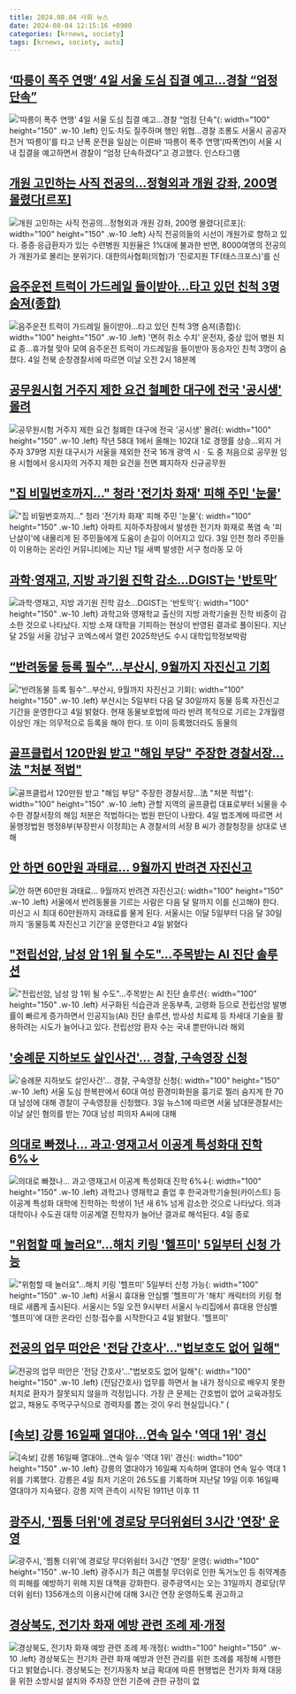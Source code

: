 ```yaml
---
title: 2024.08.04 사회 뉴스
date: 2024-08-04 12:15:16 +0900
categories: [krnews, society]
tags: [krnews, society, auto]
---
```

## [‘따릉이 폭주 연맹’ 4일 서울 도심 집결 예고…경찰 “엄정 단속”](https://n.news.naver.com/mnews/article/022/0003956859)

![‘따릉이 폭주 연맹’ 4일 서울 도심 집결 예고…경찰 “엄정 단속”](https://mimgnews.pstatic.net/image/origin/022/2024/08/03/3956859.jpg?type=nf220_150){: width="100" height="150" .w-10 .left}
인도·차도 질주하며 행인 위협…경찰 조롱도 서울시 공공자전거 ‘따릉이’를 타고 난폭 운전을 일삼는 이른바 ‘따릉이 폭주 연맹’(따폭연)이 서울 시내 집결을 예고하면서 경찰이 “엄정 단속하겠다”고 경고했다. 인스타그램

## [개원 고민하는 사직 전공의…정형외과 개원 강좌, 200명 몰렸다[르포]](https://n.news.naver.com/mnews/article/008/0005072632)

![개원 고민하는 사직 전공의…정형외과 개원 강좌, 200명 몰렸다[르포]](https://mimgnews.pstatic.net/image/origin/008/2024/08/04/5072632.jpg?type=nf220_150){: width="100" height="150" .w-10 .left}
사직 전공의들의 시선이 개원가로 향하고 있다. 중증·응급환자가 있는 수련병원 지원율은 1%대에 불과한 반면, 8000여명의 전공의가 개원가로 몰리는 분위기다. 대한의사협회(의협)가 '진로지원 TF(태스크포스)'를 신

## [음주운전 트럭이 가드레일 들이받아…타고 있던 친척 3명 숨져(종합)](https://n.news.naver.com/mnews/article/001/0014852876)

![음주운전 트럭이 가드레일 들이받아…타고 있던 친척 3명 숨져(종합)](https://mimgnews.pstatic.net/image/origin/001/2024/08/04/14852876.jpg?type=nf220_150){: width="100" height="150" .w-10 .left}
'면허 취소 수치' 운전자, 중상 입어 병원 치료 중…휴가철 맞아 모여 음주운전 트럭이 가드레일을 들이받아 동승자인 친척 3명이 숨졌다. 4일 전북 순창경찰서에 따르면 이날 오전 2시 18분께

## [공무원시험 거주지 제한 요건 철폐한 대구에 전국 '공시생' 몰려](https://n.news.naver.com/mnews/article/001/0014852731)

![공무원시험 거주지 제한 요건 철폐한 대구에 전국 '공시생' 몰려](https://mimgnews.pstatic.net/image/origin/001/2024/08/04/14852731.jpg?type=nf220_150){: width="100" height="150" .w-10 .left}
작년 58대 1에서 올해는 102대 1로 경쟁률 상승…외지 거주자 379명 지원 대구시가 서울을 제외한 전국 16개 광역 시ㆍ도 중 처음으로 공무원 임용 시험에서 응시자의 거주지 제한 요건을 전면 폐지하자 신규공무원

## ["집 비밀번호까지…" 청라 '전기차 화재' 피해 주민 '눈물'](https://n.news.naver.com/mnews/article/015/0005017727)

!["집 비밀번호까지…" 청라 '전기차 화재' 피해 주민 '눈물'](https://mimgnews.pstatic.net/image/origin/015/2024/08/03/5017727.jpg?type=nf220_150){: width="100" height="150" .w-10 .left}
아파트 지하주차장에서 발생한 전기차 화재로 폭염 속 '피난살이'에 내몰리게 된 주민들에게 도움이 손길이 이어지고 있다. 3일 인천 청라 주민들이 이용하는 온라인 커뮤니티에는 지난 1일 새벽 발생한 서구 청라동 모 아

## [과학·영재고, 지방 과기원 진학 감소…DGIST는 '반토막’](https://n.news.naver.com/mnews/article/018/0005804508)

![과학·영재고, 지방 과기원 진학 감소…DGIST는 '반토막’](https://mimgnews.pstatic.net/image/origin/018/2024/08/04/5804508.jpg?type=nf220_150){: width="100" height="150" .w-10 .left}
과학고와 영재학교 출신의 지방 과학기술원 진학 비중이 감소한 것으로 나타났다. 지방 소재 대학을 기피하는 현상이 반영된 결과로 풀이된다. 지난달 25일 서울 강남구 코엑스에서 열린 2025학년도 수시 대학입학정보박람

## [“반려동물 등록 필수”…부산시, 9월까지 자진신고 기회](https://n.news.naver.com/mnews/article/005/0001715461)

![“반려동물 등록 필수”…부산시, 9월까지 자진신고 기회](https://mimgnews.pstatic.net/image/origin/005/2024/08/04/1715461.jpg?type=nf220_150){: width="100" height="150" .w-10 .left}
부산시는 5일부터 다음 달 30일까지 동물 등록 자진신고 기간을 운영한다고 4일 밝혔다. 현재 동물보호법에 따라 반려 목적으로 기르는 2개월령 이상인 개는 의무적으로 등록을 해야 한다. 또 이미 등록했더라도 동물의

## [골프클럽서 120만원 받고 "해임 부당" 주장한 경찰서장…法 "처분 적법"](https://n.news.naver.com/mnews/article/421/0007708265)

![골프클럽서 120만원 받고 "해임 부당" 주장한 경찰서장…法 "처분 적법"](https://mimgnews.pstatic.net/image/origin/421/2024/08/04/7708265.jpg?type=nf220_150){: width="100" height="150" .w-10 .left}
관할 지역의 골프클럽 대표로부터 뇌물을 수수한 경찰서장의 해임 처분은 적법하다는 법원 판단이 나왔다. 4일 법조계에 따르면 서울행정법원 행정8부(부장판사 이정희)는 A 경찰서의 서장 B 씨가 경찰청장을 상대로 낸 해

## [안 하면 60만원 과태료… 9월까지 반려견 자진신고](https://n.news.naver.com/mnews/article/005/0001715464)

![안 하면 60만원 과태료… 9월까지 반려견 자진신고](https://mimgnews.pstatic.net/image/origin/005/2024/08/04/1715464.jpg?type=nf220_150){: width="100" height="150" .w-10 .left}
서울에서 반려동물을 기르는 사람은 다음 달 말까지 이를 신고해야 한다. 미신고 시 최대 60만원까지 과태료를 물게 된다. 서울시는 이달 5일부터 다음 달 30일까지 ‘동물등록 자진신고 기간’을 운영한다고 4일 밝혔다

## ["전립선암, 남성 암 1위 될 수도"…주목받는 AI 진단 솔루션](https://n.news.naver.com/mnews/article/029/0002892501)

!["전립선암, 남성 암 1위 될 수도"…주목받는 AI 진단 솔루션](https://mimgnews.pstatic.net/image/origin/029/2024/08/04/2892501.jpg?type=nf220_150){: width="100" height="150" .w-10 .left}
서구화된 식습관과 운동부족, 고령화 등으로 전립선암 발병률이 빠르게 증가하면서 인공지능(AI) 진단 솔루션, 방사성 치료제 등 차세대 기술을 활용하려는 시도가 늘어나고 있다. 전립선암 환자 수는 국내 뿐만아니라 해외

## ['숭례문 지하보도 살인사건'… 경찰, 구속영장 신청](https://n.news.naver.com/mnews/article/417/0001018630)

!['숭례문 지하보도 살인사건'… 경찰, 구속영장 신청](https://mimgnews.pstatic.net/image/origin/417/2024/08/03/1018630.jpg?type=nf220_150){: width="100" height="150" .w-10 .left}
서울 도심 한복판에서 60대 여성 환경미화원을 흉기로 찔러 숨지게 한 70대 남성에 대해 경찰이 구속영장을 신청했다. 3일 뉴스1에 따르면 서울 남대문경찰서는 이날 살인 혐의를 받는 70대 남성 피의자 A씨에 대해

## [의대로 빠졌나… 과고·영재고서 이공계 특성화대 진학 6%↓](https://n.news.naver.com/mnews/article/005/0001715460)

![의대로 빠졌나… 과고·영재고서 이공계 특성화대 진학 6%↓](https://mimgnews.pstatic.net/image/origin/005/2024/08/04/1715460.jpg?type=nf220_150){: width="100" height="150" .w-10 .left}
과학고나 영재학교 졸업 후 한국과학기술원(카이스트) 등 이공계 특성화 대학에 진학하는 학생이 1년 새 6% 넘게 감소한 것으로 나타났다. 의과대학이나 수도권 대학 이공계열 진학자가 늘어난 결과로 해석된다. 4일 종로

## ["위험할 때 눌러요"…해치 키링 '헬프미' 5일부터 신청 가능](https://n.news.naver.com/mnews/article/421/0007708438)

!["위험할 때 눌러요"…해치 키링 '헬프미' 5일부터 신청 가능](https://mimgnews.pstatic.net/image/origin/421/2024/08/04/7708438.jpg?type=nf220_150){: width="100" height="150" .w-10 .left}
서울시 휴대용 안심벨 '헬프미'가 '해치' 캐릭터의 키링 형태로 새롭게 출시된다. 서울시는 5일 오전 9시부터 서울시 누리집에서 휴대용 안심벨 '헬프미'에 대한 온라인 신청·접수를 시작한다고 4일 밝혔다. '헬프미'

## [전공의 업무 떠안은 '전담 간호사'…"법보호도 없어 일해"](https://n.news.naver.com/mnews/article/003/0012707159)

![전공의 업무 떠안은 '전담 간호사'…"법보호도 없어 일해"](https://mimgnews.pstatic.net/image/origin/003/2024/08/03/12707159.jpg?type=nf220_150){: width="100" height="150" .w-10 .left}
(전담간호사) 업무를 하면서 늘 내가 정식으로 배우지 못한 처치로 환자가 잘못되지 않을까 걱정입니다. 가장 큰 문제는 간호법이 없어 교육과정도 없고, 채용도 주먹구구식으로 경력자를 뽑는 것이 우리 현실입니다." (

## [[속보] 강릉 16일째 열대야…연속 일수 '역대 1위' 경신](https://n.news.naver.com/mnews/article/016/0002345025)

![[속보] 강릉 16일째 열대야…연속 일수 '역대 1위' 경신](https://mimgnews.pstatic.net/image/origin/016/2024/08/04/2345025.jpg?type=nf220_150){: width="100" height="150" .w-10 .left}
강릉의 열대야가 16일째 지속하며 열대야 연속 일수 역대 1위를 기록했다. 강릉은 4일 최저 기온이 26.5도를 기록하며 지난달 19일 이후 16일째 열대야가 지속됐다. 강릉 지역 관측이 시작된 1911년 이후 11

## [광주시, '찜통 더위'에 경로당 무더위쉼터 3시간 '연장' 운영](https://n.news.naver.com/mnews/article/079/0003924312)

![광주시, '찜통 더위'에 경로당 무더위쉼터 3시간 '연장' 운영](https://mimgnews.pstatic.net/image/origin/079/2024/08/04/3924312.jpg?type=nf220_150){: width="100" height="150" .w-10 .left}
광주시가 최근 여름철 무더위로 인한 독거노인 등 취약계층의 피해를 예방하기 위해 지원 대책을 강화한다. 광주광역시는 오는 31일까지 경로당(무더위 쉼터) 1356개소의 이용시간에 대해 3시간 연장 운영하도록 권고하고

## [경상북도, 전기차 화재 예방 관련 조례 제·개정](https://n.news.naver.com/mnews/article/657/0000028604)

![경상북도, 전기차 화재 예방 관련 조례 제·개정](https://mimgnews.pstatic.net/image/origin/657/2024/08/04/28604.jpg?type=nf220_150){: width="100" height="150" .w-10 .left}
경상북도는 전기차 관련 화재 예방과 안전 관리를 위한 조례를 제정해 시행한다고 밝혔습니다. 경상북도는 전기자동차 보급 확대에 따른 현행법은 전기차 화재 대응을 위한 소방시설 설치와 주차장 안전 기준에 관한 규정이 없

